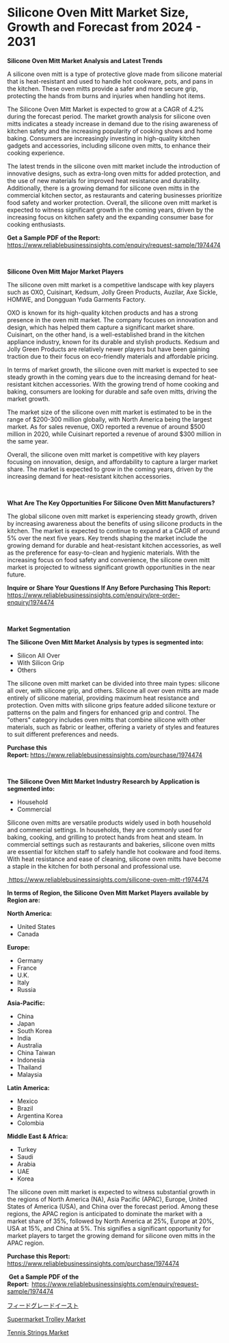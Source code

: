 <p><h1>Silicone Oven Mitt Market Size, Growth and Forecast from 2024 - 2031</h1></p><p><strong>Silicone Oven Mitt Market Analysis and Latest Trends</strong></p>
<p><p>A silicone oven mitt is a type of protective glove made from silicone material that is heat-resistant and used to handle hot cookware, pots, and pans in the kitchen. These oven mitts provide a safer and more secure grip, protecting the hands from burns and injuries when handling hot items.</p><p>The Silicone Oven Mitt Market is expected to grow at a CAGR of 4.2% during the forecast period. The market growth analysis for silicone oven mitts indicates a steady increase in demand due to the rising awareness of kitchen safety and the increasing popularity of cooking shows and home baking. Consumers are increasingly investing in high-quality kitchen gadgets and accessories, including silicone oven mitts, to enhance their cooking experience.</p><p>The latest trends in the silicone oven mitt market include the introduction of innovative designs, such as extra-long oven mitts for added protection, and the use of new materials for improved heat resistance and durability. Additionally, there is a growing demand for silicone oven mitts in the commercial kitchen sector, as restaurants and catering businesses prioritize food safety and worker protection. Overall, the silicone oven mitt market is expected to witness significant growth in the coming years, driven by the increasing focus on kitchen safety and the expanding consumer base for cooking enthusiasts.</p></p>
<p><strong>Get a Sample PDF of the Report:&nbsp;</strong> <a href="https://www.reliablebusinessinsights.com/enquiry/request-sample/1974474">https://www.reliablebusinessinsights.com/enquiry/request-sample/1974474</a></p>
<p>&nbsp;</p>
<p><strong>Silicone Oven Mitt Major Market Players</strong></p>
<p><p>The silicone oven mitt market is a competitive landscape with key players such as OXO, Cuisinart, Kedsum, Jolly Green Products, Auzilar, Axe Sickle, HOMWE, and Dongguan Yuda Garments Factory. </p><p>OXO is known for its high-quality kitchen products and has a strong presence in the oven mitt market. The company focuses on innovation and design, which has helped them capture a significant market share. Cuisinart, on the other hand, is a well-established brand in the kitchen appliance industry, known for its durable and stylish products. Kedsum and Jolly Green Products are relatively newer players but have been gaining traction due to their focus on eco-friendly materials and affordable pricing.</p><p>In terms of market growth, the silicone oven mitt market is expected to see steady growth in the coming years due to the increasing demand for heat-resistant kitchen accessories. With the growing trend of home cooking and baking, consumers are looking for durable and safe oven mitts, driving the market growth.</p><p>The market size of the silicone oven mitt market is estimated to be in the range of $200-300 million globally, with North America being the largest market. As for sales revenue, OXO reported a revenue of around $500 million in 2020, while Cuisinart reported a revenue of around $300 million in the same year.</p><p>Overall, the silicone oven mitt market is competitive with key players focusing on innovation, design, and affordability to capture a larger market share. The market is expected to grow in the coming years, driven by the increasing demand for heat-resistant kitchen accessories.</p></p>
<p>&nbsp;</p>
<p><strong>What Are The Key Opportunities For Silicone Oven Mitt Manufacturers?</strong></p>
<p><p>The global silicone oven mitt market is experiencing steady growth, driven by increasing awareness about the benefits of using silicone products in the kitchen. The market is expected to continue to expand at a CAGR of around 5% over the next five years. Key trends shaping the market include the growing demand for durable and heat-resistant kitchen accessories, as well as the preference for easy-to-clean and hygienic materials. With the increasing focus on food safety and convenience, the silicone oven mitt market is projected to witness significant growth opportunities in the near future.</p></p>
<p><strong>Inquire or Share Your Questions If Any Before Purchasing This Report:</strong> <a href="https://www.reliablebusinessinsights.com/enquiry/pre-order-enquiry/1974474">https://www.reliablebusinessinsights.com/enquiry/pre-order-enquiry/1974474</a></p>
<p>&nbsp;</p>
<p><strong>Market Segmentation</strong></p>
<p><strong>The Silicone Oven Mitt Market Analysis by types is segmented into:</strong></p>
<p><ul><li>Silicon All Over</li><li>With Silicon Grip</li><li>Others</li></ul></p>
<p><p>The silicone oven mitt market can be divided into three main types: silicone all over, with silicone grip, and others. Silicone all over oven mitts are made entirely of silicone material, providing maximum heat resistance and protection. Oven mitts with silicone grips feature added silicone texture or patterns on the palm and fingers for enhanced grip and control. The "others" category includes oven mitts that combine silicone with other materials, such as fabric or leather, offering a variety of styles and features to suit different preferences and needs.</p></p>
<p><strong>Purchase this Report:&nbsp;</strong><a href="https://www.reliablebusinessinsights.com/purchase/1974474">https://www.reliablebusinessinsights.com/purchase/1974474</a></p>
<p>&nbsp;</p>
<p><strong>The Silicone Oven Mitt Market Industry Research by Application is segmented into:</strong></p>
<p><ul><li>Household</li><li>Commercial</li></ul></p>
<p><p>Silicone oven mitts are versatile products widely used in both household and commercial settings. In households, they are commonly used for baking, cooking, and grilling to protect hands from heat and steam. In commercial settings such as restaurants and bakeries, silicone oven mitts are essential for kitchen staff to safely handle hot cookware and food items. With heat resistance and ease of cleaning, silicone oven mitts have become a staple in the kitchen for both personal and professional use.</p></p>
<p><a href="https://www.reliablebusinessinsights.com/silicone-oven-mitt-r1974474">&nbsp;https://www.reliablebusinessinsights.com/silicone-oven-mitt-r1974474</a></p>
<p><strong>In terms of Region, the Silicone Oven Mitt Market Players available by Region are:</strong></p>
<p>
    <p> <strong> North America: </strong>
        <ul>
            <li>United States</li>
            <li>Canada</li>
        </ul>
        </p> 
    <p> <strong> Europe: </strong>
        <ul>
            <li>Germany</li>
            <li>France</li>
            <li>U.K.</li>
            <li>Italy</li>
            <li>Russia</li>
        </ul>
        </p> 
    <p> <strong> Asia-Pacific: </strong>
        <ul>
            <li>China</li>
            <li>Japan</li>
            <li>South Korea</li>
            <li>India</li>
            <li>Australia</li>
            <li>China Taiwan</li>
            <li>Indonesia</li>
            <li>Thailand</li>
            <li>Malaysia</li>
        </ul>
        </p> 
    <p> <strong> Latin America: </strong>
        <ul>
            <li>Mexico</li>
            <li>Brazil</li>
            <li>Argentina Korea</li>
            <li>Colombia</li>
        </ul>
        </p> 
    <p> <strong> Middle East & Africa: </strong>
        <ul>
            <li>Turkey</li>
            <li>Saudi</li>
            <li>Arabia</li>
            <li>UAE</li>
            <li>Korea</li>
        </ul>
    </p>
    </p>
<p><p>The silicone oven mitt market is expected to witness substantial growth in the regions of North America (NA), Asia Pacific (APAC), Europe, United States of America (USA), and China over the forecast period. Among these regions, the APAC region is anticipated to dominate the market with a market share of 35%, followed by North America at 25%, Europe at 20%, USA at 15%, and China at 5%. This signifies a significant opportunity for market players to target the growing demand for silicone oven mitts in the APAC region.</p></p>
<p><strong>Purchase this Report: </strong><a href="https://www.reliablebusinessinsights.com/purchase/1974474">https://www.reliablebusinessinsights.com/purchase/1974474</a></p>
<p>&nbsp;<strong>Get a Sample PDF of the Report:&nbsp;&nbsp;</strong><a href="https://www.reliablebusinessinsights.com/enquiry/request-sample/1974474">https://www.reliablebusinessinsights.com/enquiry/request-sample/1974474</a></p>
<p><strong></strong></p>
<p><p><a href="https://github.com/joaejkdzgyljvo6/Market-Research-Report-List-2/blob/main/1369622142536.md">フィードグレードイースト</a></p><p><a href="https://github.com/dringals/Market-Research-Report-List-4/blob/main/supermarket-trolley-market.md">Supermarket Trolley Market</a></p><p><a href="https://github.com/lbird53714/Market-Research-Report-List-5/blob/main/tennis-strings-market.md">Tennis Strings Market</a></p></p>